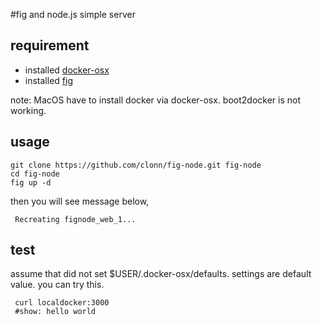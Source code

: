 #fig and node.js simple server

## requirement

 * installed [docker-osx](https://github.com/noplay/docker-osx)
 * installed [fig](http://www.fig.sh/)

 note: MacOS have to install docker via docker-osx. boot2docker is not working.

## usage

    git clone https://github.com/clonn/fig-node.git fig-node
    cd fig-node
    fig up -d

then you will see message below,

     Recreating fignode_web_1...

## test

assume that did not set $USER/.docker-osx/defaults. settings are default value.
you can try this.

     curl localdocker:3000
     #show: hello world
